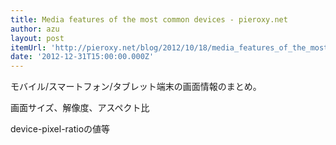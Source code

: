 ```yaml
---
title: Media features of the most common devices - pieroxy.net
author: azu
layout: post
itemUrl: 'http://pieroxy.net/blog/2012/10/18/media_features_of_the_most_common_devices.html'
date: '2012-12-31T15:00:00.000Z'
---
```

モバイル/スマートフォン/タブレット端末の画面情報のまとめ。

画面サイズ、解像度、アスペクト比

device-pixel-ratioの値等

